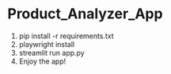 # Product_Analyzer_App
 1. pip install -r requirements.txt
 2. playwright install 
 3. streamlit run app.py
 4. Enjoy the app!
